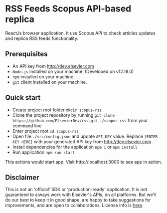 # RSS Feeds Scopus API-based replica
ReactJs browser application. It use Scopus API to check articles updates and replica RSS feeds functionality.


## Prerequisites
* An API key from http://dev.elsevier.com
* `Node.js` installed on your machine. (Developed on v12.18.0)
* `npm` installed on your machine.
* `git` client installed on your machine.

## Quick start
* Create project root folder `mkdir scopus-rss`
* Clone the project repository by running `git clone https://github.com/ElsevierDev/rss.git ./scopus-rss` from your command line
* Enter project root `cd scopus-rss`
* Open file `./src/config.json` and update `API_KEY` value. Replace `[ENTER KEY HERE]` with your generated API key from http://dev.elsevier.com .
* Install dependencies for the application `npm i` or `npm install`
* Run application `npm run start`

This actions would start app. Visit http://localhost:3000 to see app in action.

## Disclaimer
This is not an 'official' SDK or 'production-ready' application. It is not guaranteed to always work with Elsevier's APIs, on all platforms. But we'll do our best to keep it in good shape, are happy to take suggestions for improvements, and are open to collaborations. License info is [here](https://github.com/ElsevierDev/apidemo/blob/master/LICENSE.md).

